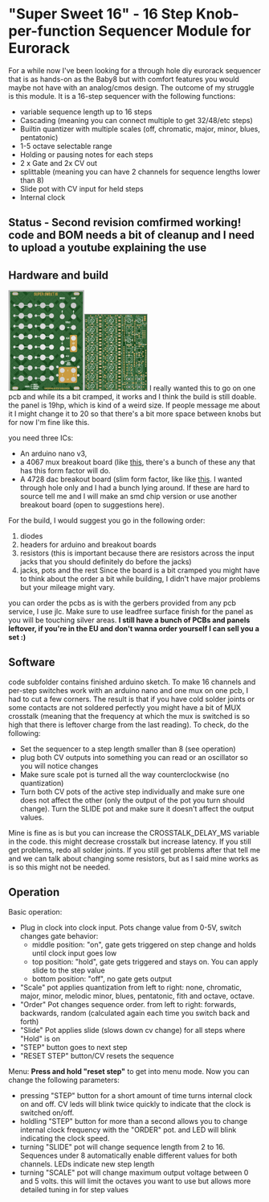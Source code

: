 # "Super Sweet 16" - 16 Step Knob-per-function Sequencer Module for Eurorack
For a while now I've been looking for a through hole diy eurorack sequencer that is as hands-on as the Baby8 but with comfort features 
you would maybe not have with an analog/cmos design. The outcome of my struggle is this module. It is a 16-step sequencer with the following functions:
- variable sequence length up to 16 steps
- Cascading (meaning you can connect multiple to get 32/48/etc steps)
- Builtin quantizer with multiple scales (off, chromatic, major, minor, blues, pentatonic)
- 1-5 octave selectable range
- Holding or pausing notes for each steps
- 2 x Gate and 2x CV out
- splittable (meaning you can have 2 channels for sequence lengths lower than 8)
- Slide pot with CV input for held steps
- Internal clock

## Status - Second revision comfirmed working! code and BOM needs a bit of cleanup and I need to upload a youtube explaining the use

## Hardware and build
<img src="images/panel.png" width="30%" height="30%"><img src="images/circuit.png" width="25%" height="25%">
I really wanted this to go on one pcb and while its a bit cramped, it works and I think the build is still doable. 
the panel is 19hp, which is kind of a weird size. If people message me about it I might change it to 20 so that there's a bit more space between knobs but for now I'm fine like this.

you need three ICs: 
- An arduino nano v3, 
- a 4067 mux breakout board (like [this](https://www.ebay.de/itm/273816945682), there's a bunch of these any that has this form factor will do.
- A 4728 dac breakout board (slim form factor, like like [this](https://www.play-zone.ch/de/gy-mcp4728-breakout-quad-i2c-dac-mit-eeprom.html). I wanted through hole only and I had a bunch lying around. If these are hard to source tell me and I will make an smd chip version or use another breakout board (open to suggestions here).

For the build, I would suggest you go in the following order:
1. diodes
2. headers for arduino and breakout boards
3. resistors (this is important because there are resistors across the input jacks that you should definitely do before the jacks)
4. jacks, pots and the rest
Since the board is a bit cramped you might have to think about the order a bit while building, I didn't have major problems but your mileage might vary.

you can order the pcbs as is with the gerbers provided from any pcb service, I use jlc. Make sure to use leadfree surface finish for the panel as you will be touching silver areas.
**I still have a bunch of PCBs and panels leftover, if you're in the EU and don't wanna order yourself I can sell you a set :)**

## Software

code subfolder contains finished arduino sketch. 
To make 16 channels and per-step switches work with an arduino nano and one mux on one pcb, I had to cut a few corners.
The result is that if you have cold solder joints or some contacts are not soldered perfectly you might have a bit of MUX crosstalk (meaning that the frequency at which the mux is switched is so high that there is leftover charge from the last reading).
To check, do the following:
- Set the sequencer to a step length smaller than 8 (see operation)
- plug both CV outputs into something you can read or an oscillator so you will notice changes
- Make sure scale pot is turned all the way counterclockwise (no quantization)
- Turn both CV pots of the active step individually and make sure one does not affect the other (only the output of the pot you turn should change). Turn the SLIDE pot and make sure it doesn't affect the output values.

Mine is fine as is but you can increase the CROSSTALK_DELAY_MS variable in the code. this might decrease crosstalk but increase latency. If you still get problems, redo all solder joints. 
If you still get problems after that tell me and we can talk about changing some resistors, but as I said mine works as is so this might not be needed.

## Operation

Basic operation: 
- Plug in clock into clock input. Pots change value from 0-5V, 
switch changes gate behavior:
  - middle position: "on", gate gets triggered on step change and holds until clock input goes low
  - top position: "hold", gate gets triggered and stays on. You can apply slide to the step value
  - bottom position: "off", no gate gets output
- "Scale" pot applies quantization from left to right: none, chromatic, major, minor, melodic minor, blues, pentatonic, fith and octave, octave.
- "Order" Pot changes sequence order. from left to right: forwards, backwards, random (calculated again each time you switch back and forth)
- "Slide" Pot applies slide (slows down cv change) for all steps where "Hold" is on
- "STEP" button goes to next step
- "RESET STEP" button/CV resets the sequence

Menu:
**Press and hold "reset step"** to get into menu mode. Now you can change the following parameters:
- pressing "STEP" button for a short amount of time turns internal clock on and off. CV leds will blink twice quickly to indicate that the clock is switched on/off.
- holdling "STEP" button for more than a second allows you to change internal clock frequency with the "ORDER" pot. and LED will blink indicating the clock speed.
- turning "SLIDE" pot will change sequence length from 2 to 16. Sequences under 8 automatically enable different values for both channels. LEDs indicate new step length
- turning "SCALE" pot will change maximum output voltage between 0 and 5 volts. this will limit the octaves you want to use but allows more detailed tuning in for step values

